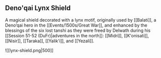 ## Deno'qai Lynx Shield

A magical shield decorated with a lynx motif, originally used by [[Balati]], a Deno’qai hero in the [[Events/1500s/Great War]], and enhanced by the blessings of the six lost tanshi as they were freed by Delwath during his [[Session 51-52 (DuFr)|adventures in the north]]: [[Midri]], [[K'onisati]], [[Nisir]], [[Taraka]], [[Yalik'i]], and [[Yezali]].

![[lynx-shield.png|500]]